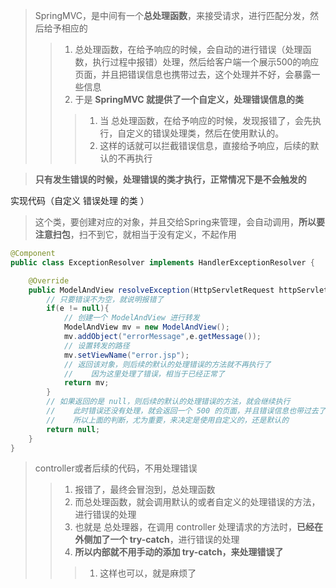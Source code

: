 > SpringMVC，是中间有一个**总处理函数**，来接受请求，进行匹配分发，然后给予相应的
>> 1. 总处理函数，在给予响应的时候，会自动的进行错误（处理函数，执行过程中报错）处理，然后给客户端一个展示500的响应页面，并且把错误信息也携带过去，这个处理并不好，会暴露一些信息
>> 2. 于是 **SpringMVC 就提供了一个自定义，处理错误信息的类**
>>> 1. 当 总处理函数，在给予响应的时候，发现报错了，会先执行，自定义的错误处理类，然后在使用默认的。
>>> 2. 这样的话就可以拦截错误信息，直接给予响应，后续的默认的不再执行


> **只有发生错误的时候，处理错误的类才执行，正常情况下是不会触发的**



实现代码（自定义 错误处理 的类 ）
>  这个类，要创建对应的对象，并且交给Spring来管理，会自动调用，**所以要注意扫包**，扫不到它，就相当于没有定义，不起作用
```java
@Component
public class ExceptionResolver implements HandlerExceptionResolver {

    @Override
    public ModelAndView resolveException(HttpServletRequest httpServletRequest, HttpServletResponse httpServletResponse, Object o, Exception e) {
        // 只要错误不为空，就说明报错了
        if(e != null){
            // 创建一个 ModelAndView 进行转发
            ModelAndView mv = new ModelAndView();
            mv.addObject("errorMessage",e.getMessage());
            // 设置转发的路径
            mv.setViewName("error.jsp");
            // 返回该对象，则后续的默认的处理错误的方法就不再执行了
            //    因为这里处理了错误，相当于已经正常了
            return mv;
        }
        // 如果返回的是 null，则后续的默认的处理错误的方法，就会继续执行
        //    此时错误还没有处理，就会返回一个 500 的页面，并且错误信息也带过去了
        //    所以上面的判断，尤为重要，来决定是使用自定义的，还是默认的
        return null;
    }
}
```


> controller或者后续的代码，不用处理错误
>> 1. 报错了，最终会冒泡到，总处理函数
>> 2. 而总处理函数，就会调用默认的或者自定义的处理错误的方法，进行错误的处理
>> 3. 也就是 总处理器，在调用 controller 处理请求的方法时，**已经在外侧加了一个 try-catch**，进行错误的处理
>> 4. **所以内部就不用手动的添加 try-catch，来处理错误了**
>>> 1. 这样也可以，就是麻烦了
